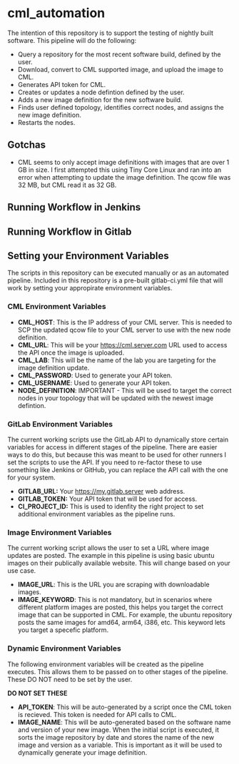 # cml_automation

The intention of this repository is to support the testing of nightly built software. This pipeline will do the following:
- Query a repository for the most recent software build, defined by the user.
- Download, convert to CML supported image, and upload the image to CML.
- Generates API token for CML.
- Creates or updates a node defintion defined by the user.
- Adds a new image definition for the new software build.
- Finds user defined topology, identifies correct nodes, and assigns the new image definition.
- Restarts the nodes.

## Gotchas
- CML seems to only accept image definitions with images that are over 1 GB in size. I first attempted this using Tiny Core Linux and ran into an error when attempting to update the image definition. The qcow file was 32 MB, but CML read it as 32 GB.
  
## Running Workflow in Jenkins

## Running Workflow in Gitlab

## Setting your Environment Variables

The scripts in this repository can be executed manually or as an automated pipeline. Included in this repository is a pre-built gitlab-ci.yml file that will work by setting your appropirate environment variables.

### CML Environment Variables

- <b>CML_HOST</b>: This is the IP address of your CML server. This is needed to SCP the updated qcow file to your CML server to use with the new node definition.
- <b>CML_URL</b>: This will be your https://cml.server.com URL used to access the API once the image is uploaded.
- <b>CML_LAB</b>: This will be the name of the lab you are targeting for the image definition update.
- <b>CML_PASSWORD</b>: Used to generate your API token.
- <b>CML_USERNAME</b>: Used to generate your API token.
- <b>NODE_DEFINITION</b>: IMPORTANT - This will be used to target the correct nodes in your topology that will be updated with the newest image defintion.

### GitLab Environment Variables
The current working scripts use the GitLab API to dynamically store certain variables for access in different stages of the pipeline. There are easier ways to do this, but because this was meant to be used for other runners I set the scripts to use the API. If you need to re-factor these to use something like Jenkins or GitHub, you can replace the API call with the one for your system.

- <b>GITLAB_URL:</b> Your https://my.gitlab.server web address.
- <b>GITLAB_TOKEN:</b> Your API token that will be used for access.
- <b>CI_PROJECT_ID:</b> This is used to idenfity the right project to set additional environment variables as the pipeline runs.

### Image Environment Variables
The current working script allows the user to set a URL where image updates are posted. The example in this pipeline is using basic ubuntu images on their publically available website. This will change based on your use case.

- <b>IMAGE_URL</b>: This is the URL you are scraping with downloadable images.
- <b>IMAGE_KEYWORD</b>: This is not mandatory, but in scenarios where different platform images are posted, this helps you target the correct image that can be supported in CML. For example, the ubuntu repository posts the same images for amd64, arm64, i386, etc. This keyword lets you target a specefic platform.

### Dynamic Environment Variables
The following environment variables will be created as the pipeline executes. This allows them to be passed on to other stages of the pipeline. These DO NOT need to be set by the user.

<b>DO NOT SET THESE</b>
- <b>API_TOKEN</b>: This will be auto-generated by a script once the CML token is recieved. This token is needed for API calls to CML.
- <b>IMAGE_NAME</b>: This will be auto-generated based on the software name and version of your new image. When the initial script is executed, it sorts the image repository by date and stores the name of the new image and version as a variable. This is important as it will be used to dynamically generate your image definition.
 


